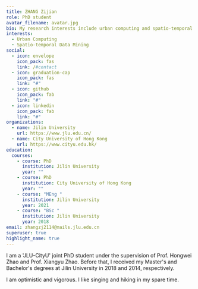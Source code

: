 ```yaml
---
title: ZHANG Zijian
role: PhD student
avatar_filename: avatar.jpg
bio: My research interests include urban computing and spatio-temporal data mining.
interests:
  - Urban Computing
  - Spatio-temporal Data Mining
social:
  - icon: envelope
    icon_pack: fas
    link: /#contact
  - icon: graduation-cap
    icon_pack: fas
    link: "#"
  - icon: github
    icon_pack: fab
    link: "#"
  - icon: linkedin
    icon_pack: fab
    link: "#"
organizations:
  - name: Jilin University
    url: https://www.jlu.edu.cn/
  - name: City University of Hong Kong
    url: https://www.cityu.edu.hk/
education:
  courses:
    - course: PhD
      institution: Jilin University
      year: ""
    - course: PhD
      institution: City University of Hong Kong
      year: ""
    - course: "MEng "
      institution: Jilin University
      year: 2021
    - course: "BSc "
      institution: Jilin University
      year: 2018
email: zhangzj2114@mails.jlu.edu.cn
superuser: true
highlight_name: true
---
```

I am a 'JLU-CityU' joint PhD student under the supervision of Prof. Hongwei Zhao and Prof. Xiangyu Zhao. Before that, I received my Master's and Bachelor's degrees at Jilin University in 2018 and 2014, respectively.

I﻿ am optimistic and vigorous. I like singing and hiking in my spare time.

<!--{{< icon name="download" pack="fas" >}} Download my {{< staticref "https://github.com/zhangzj2114/personal-website/raw/main/assets/media/cv.pdf" "newtab" >}}resume{{< /staticref >}}.-->